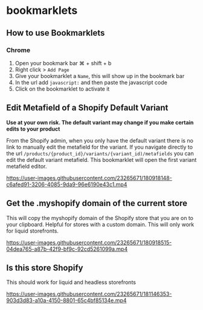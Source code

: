# bookmarklets

## How to use Bookmarklets

### Chrome
1. Open your bookmark bar ⌘ + shift + b
1. Right click > `Add Page`
1. Give your bookmarklet a `Name`, this will show up in the bookmark bar
1. In the url add `javascript:` and then paste the javascript code
1. Click on the bookmarklet to activate it

## Edit Metafield of a Shopify Default Variant
**Use at your own risk. The default variant may change if you make certain edits to your product**

From the Shopify admin, when you only have the default variant there is no link to manually edit the metafield for the variant. If you navigate directly to the url `/products/{product_id}/variants/{variant_id)/metafields` you can edit the default variant metafield. This bookmarklet will open the first variant metafield editor.

https://user-images.githubusercontent.com/23265671/180918148-c6afed91-3206-4085-9da9-96e6190e43c1.mp4

## Get the .myshopify domain of the current store

This will copy the myshopify domain of the Shopify store that you are on to your clipboard. Helpful for stores with a custom domain. This will only work for liquid storefronts.

https://user-images.githubusercontent.com/23265671/180918515-04dea765-a87b-42f9-bf9c-92cd5261099a.mp4

## Is this store Shopify
This should work for liquid and headless storefronts

https://user-images.githubusercontent.com/23265671/181146353-903d3d83-a10a-4150-8801-65c4bf85134e.mp4






